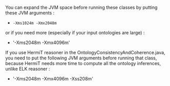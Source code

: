You can expand the JVM space before running these classes by putting these JVM arguments :

* `-Xms1024m -Xmx2048m`

or if you need more (especially if your input ontologies are large) :

* '-Xms2048m -Xmx4096m'

If you use HermiT reasoner in the OntologyConsistencyAndCoherence.java, you need to put the following JVM arguments before running that class, because HermiT needs more time to compute all the ontology inferences, unlike ELK reasoner :

* '-Xms2048m -Xmx4096m -Xss208m'
